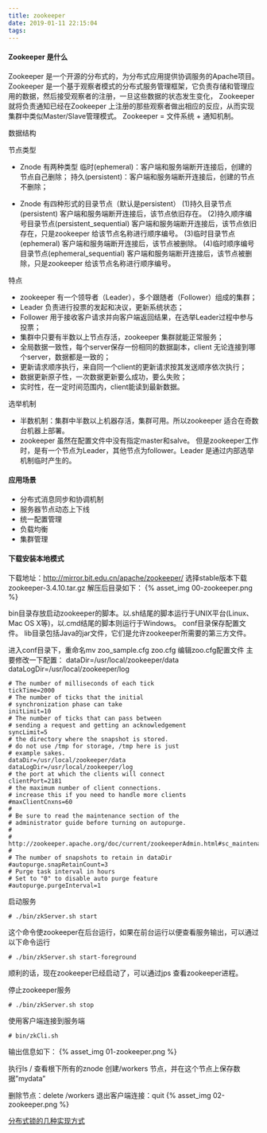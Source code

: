 ```yaml
---
title: zookeeper
date: 2019-01-11 22:15:04
tags:
---
```

#### Zookeeper 是什么
Zookeeper 是一个开源的分布式的，为分布式应用提供协调服务的Apache项目。
Zookeeper 是一个基于观察者模式的分布式服务管理框架，它负责存储和管理应用的数据，然后接受观察者的注册，一旦这些数据的状态发生变化，
Zookeeper 就将负责通知已经在Zookeeper 上注册的那些观察者做出相应的反应，从而实现集群中类似Master/Slave管理模式。
Zookeeper = 文件系统 + 通知机制。

数据结构

节点类型
- Znode 有两种类型
临时(ephemeral)：客户端和服务端断开连接后，创建的节点自己删除；
持久(persistent)：客户端和服务端断开连接后，创建的节点不删除；

- Znode 有四种形式的目录节点（默认是persistent）
(1)持久目录节点(persistent)
客户端和服务端断开连接后，该节点依旧存在。
(2)持久顺序编号目录节点(persistent_sequential)
客户端和服务端断开连接后，该节点依旧存在，只是zookeeper 给该节点名称进行顺序编号。
(3)临时目录节点(ephemeral)
客户端和服务端断开连接后，该节点被删除。
(4)临时顺序编号目录节点(ephemeral_sequential)
客户端和服务端断开连接后，该节点被删除，只是zookeeper 给该节点名称进行顺序编号。

特点
- zookeeper 有一个领导者（Leader），多个跟随者（Follower）组成的集群；
- Leader 负责进行投票的发起和决议，更新系统状态；
- Follower 用于接收客户请求并向客户端返回结果，在选举Leader过程中参与投票；
- 集群中只要有半数以上节点存活，zookeeper 集群就能正常服务；
- 全局数据一致性，每个server保存一份相同的数据副本，client 无论连接到哪个server，数据都是一致的；
- 更新请求顺序执行，来自同一个client的更新请求按其发送顺序依次执行；
- 数据更新原子性，一次数据更新要么成功，要么失败；
- 实时性，在一定时间范围内，client能读到最新数据。

选举机制
- 半数机制：集群中半数以上机器存活，集群可用。所以zookeeper 适合在奇数台机器上部署。
- zookeeper 虽然在配置文件中没有指定master和salve。
但是zookeeper工作时，是有一个节点为Leader，其他节点为follower。Leader 是通过内部选举机制临时产生的。






#### 应用场景
- 分布式消息同步和协调机制
- 服务器节点动态上下线
- 统一配置管理
- 负载均衡
- 集群管理

#### 下载安装本地模式
下载地址：http://mirror.bit.edu.cn/apache/zookeeper/
选择stable版本下载zookeeper-3.4.10.tar.gz
解压后目录如下：
{% asset_img 00-zookeeper.png %}

bin目录存放启动zookeeper的脚本。以.sh结尾的脚本运行于UNIX平台(Linux、Mac OS X等)，以.cmd结尾的脚本则运行于Windows。
conf目录保存配置文件。
lib目录包括Java的jar文件，它们是允许zookeeper所需要的第三方文件。

进入conf目录下，重命名mv zoo_sample.cfg zoo.cfg
编辑zoo.cfg配置文件
主要修改一下配置：
dataDir=/usr/local/zookeeper/data
dataLogDir=/usr/local/zookeeper/log

```text
# The number of milliseconds of each tick
tickTime=2000
# The number of ticks that the initial 
# synchronization phase can take
initLimit=10
# The number of ticks that can pass between 
# sending a request and getting an acknowledgement
syncLimit=5
# the directory where the snapshot is stored.
# do not use /tmp for storage, /tmp here is just 
# example sakes.
dataDir=/usr/local/zookeeper/data
dataLogDir=/usr/local/zookeeper/log
# the port at which the clients will connect
clientPort=2181
# the maximum number of client connections.
# increase this if you need to handle more clients
#maxClientCnxns=60
#
# Be sure to read the maintenance section of the 
# administrator guide before turning on autopurge.
#
# http://zookeeper.apache.org/doc/current/zookeeperAdmin.html#sc_maintenance
#
# The number of snapshots to retain in dataDir
#autopurge.snapRetainCount=3
# Purge task interval in hours
# Set to "0" to disable auto purge feature
#autopurge.purgeInterval=1

```

启动服务
```text
# ./bin/zkServer.sh start
```

这个命令使zookeeper在后台运行，如果在前台运行以便查看服务输出，可以通过以下命令运行
```text
# ./bin/zkServer.sh start-foreground
```

顺利的话，现在zookeeper已经启动了，可以通过jps 查看zookeeper进程。

停止zookeeper服务
```text
# ./bin/zkServer.sh stop
```

使用客户端连接到服务端
```text
# bin/zkCli.sh
```

输出信息如下：
{% asset_img 01-zookeeper.png %}

执行ls / 查看根下所有的znode
创建/workers 节点，并在这个节点上保存数据”mydata”

删除节点：delete /workers
退出客户端连接：quit
{% asset_img 02-zookeeper.png %}


[分布式锁的几种实现方式](http://www.cnblogs.com/austinspark-jessylu/p/8043726.html)